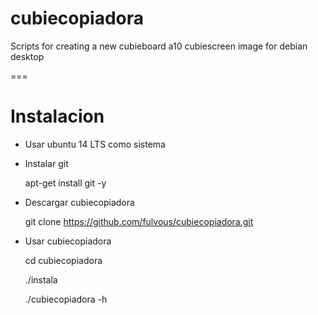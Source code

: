 # cubiecopiadora
Scripts for creating a new cubieboard a10 cubiescreen image for debian desktop

===

# Instalacion


+ Usar ubuntu 14 LTS como sistema
+ Instalar git

  apt-get install git -y

+ Descargar cubiecopiadora

  git clone https://github.com/fulvous/cubiecopiadora.git
    
+ Usar cubiecopiadora

  cd cubiecopiadora
  
  ./instala
  
  ./cubiecopiadora -h
